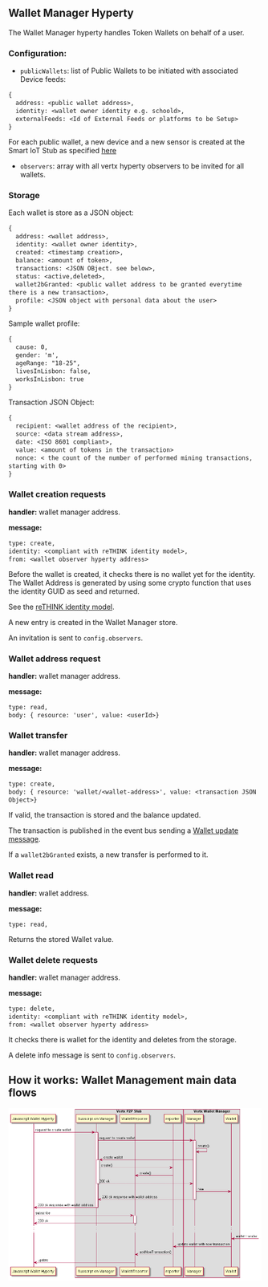 ## Wallet Manager Hyperty

The Wallet Manager hyperty handles Token Wallets on behalf of a user.

### Configuration:

* `publicWallets`: list of Public Wallets to be initiated with associated Device feeds:
```
{
  address: <public wallet address>,
  identity: <wallet owner identity e.g. schoold>,
  externalFeeds: <Id of External Feeds or platforms to be Setup>
}
```

For each public wallet, a new device and a new sensor is created at the Smart IoT Stub as specified [here](../smart-iot-protostub)

* `observers`: array with all vertx hyperty observers to be invited for all wallets.

### Storage

Each wallet is store as a JSON object:

```
{
  address: <wallet address>,
  identity: <wallet owner identity>,
  created: <timestamp creation>,
  balance: <amount of token>,
  transactions: <JSON OBject. see below>,
  status: <active,deleted>,
  wallet2bGranted: <public wallet address to be granted everytime there is a new transaction>,
  profile: <JSON object with personal data about the user>
}
```

Sample wallet profile:

```
{
  cause: 0,
  gender: 'm',
  ageRange: "18-25",
  livesInLisbon: false,
  worksInLisbon: true
}
```

Transaction JSON Object:
```
{
  recipient: <wallet address of the recipient>,
  source: <data stream address>,
  date: <ISO 8601 compliant>,
  value: <amount of tokens in the transaction>
  nonce: < the count of the number of performed mining transactions, starting with 0>
}
```

### Wallet creation requests

**handler:** wallet manager address.

**message:**

```
type: create,
identity: <compliant with reTHINK identity model>,
from: <wallet observer hyperty address>
```

Before the wallet is created, it checks there is no wallet yet for the identity. The Wallet Address is generated by using some crypto function that uses the identity GUID as seed and returned.

See the [reTHINK identity model](https://rethink-project.github.io/specs/datamodel/core/user-identity/).

A new entry is created in the Wallet Manager store.

An invitation is sent to `config.observers`.

### Wallet address request

**handler:** wallet manager address.

**message:**

```
type: read,
body: { resource: 'user', value: <userId>}
```

### Wallet transfer

**handler:** wallet manager address.

**message:**

```
type: create,
body: { resource: 'wallet/<wallet-address>', value: <transaction JSON Object>}
```

If valid, the transaction is stored and the balance updated.

The transaction is published in the event bus sending a [Wallet update message](https://rethink-project.github.io/specs/messages/wallet-messages/).

If a `wallet2bGranted` exists, a new transfer is performed to it.

### Wallet read

**handler:** wallet address.

**message:**

```
type: read,
```

Returns the stored Wallet value.

### Wallet delete requests

**handler:** wallet manager address.

**message:**

```
type: delete,
identity: <compliant with reTHINK identity model>,
from: <wallet observer hyperty address>
```

It checks there is wallet for the identity and deletes from the storage.

A delete info message is sent to `config.observers`.

## How it works: Wallet Management main data flows

![Wallet Management main data flows](wallet-msc.png)
